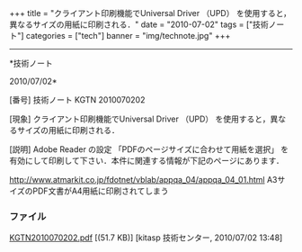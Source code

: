 ﻿+++
title = "クライアント印刷機能でUniversal Driver （UPD） を使用すると，異なるサイズの用紙に印刷される．"
date = "2010-07-02"
tags = ["技術ノート"]
categories = ["tech"]
banner = "img/technote.jpg"
+++

-----------------------------------------------------------------------------------------------------------------------------

*技術ノート

2010/07/02*


[番号]
技術ノート KGTN 2010070202

[現象]
クライアント印刷機能でUniversal Driver （UPD）
を使用すると，異なるサイズの用紙に印刷される．

[説明]
Adobe Reader の設定 「PDFのページサイズに合わせて用紙を選択」
を有効にして印刷して下さい．本件に関連する情報が下記のページにあります．

<http://www.atmarkit.co.jp/fdotnet/vblab/appqa_04/appqa_04_01.html>
A3サイズのPDF文書がA4用紙に印刷されてしまう


### ファイル

 
 


[KGTN2010070202.pdf](http://techreport.kitasp.net/attachments/download/219/KGTN2010070202.pdf)
 [(51.7 KB)] [kitasp 技術センター, 2010/07/02
13:48]


 


 

